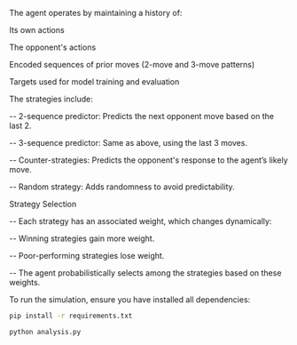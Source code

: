 The agent operates by maintaining a history of:

Its own actions

The opponent's actions

Encoded sequences of prior moves (2-move and 3-move patterns)

Targets used for model training and evaluation

The strategies include:

 -- 2-sequence predictor: Predicts the next opponent move based on the last 2.

 -- 3-sequence predictor: Same as above, using the last 3 moves.

 -- Counter-strategies: Predicts the opponent's response to the agent’s likely move.

 -- Random strategy: Adds randomness to avoid predictability.

Strategy Selection

 -- Each strategy has an associated weight, which changes dynamically:

 -- Winning strategies gain more weight.

 -- Poor-performing strategies lose weight.

 -- The agent probabilistically selects among the strategies based on these weights.

To run the simulation, ensure you have installed all dependencies:

```bash
pip install -r requirements.txt

python analysis.py
